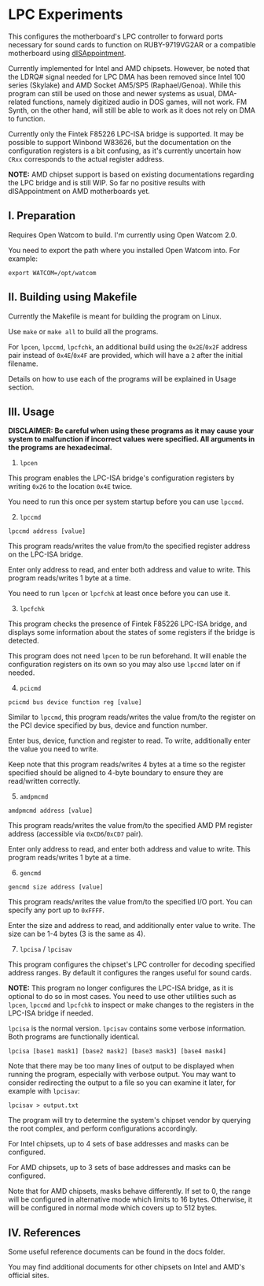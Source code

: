# LPC Experiments
This configures the motherboard's LPC controller to forward ports necessary 
for sound cards to function on RUBY-9719VG2AR or a compatible motherboard 
using [dISAppointment](https://github.com/rasteri/dISAppointment).

Currently implemented for Intel and AMD chipsets. However, be noted that the 
LDRQ# signal needed for LPC DMA has been removed since Intel 100 series 
(Skylake) and AMD Socket AM5/SP5 (Raphael/Genoa). While this program can still 
be used on those and newer systems as usual, DMA-related functions, namely 
digitized audio in DOS games, will not work. FM Synth, on the other hand, will 
still be able to work as it does not rely on DMA to function.

Currently only the Fintek F85226 LPC-ISA bridge is supported. It may be 
possible to support Winbond W83626, but the documentation on the 
configuration registers is a bit confusing, as it's currently uncertain 
how `CRxx` corresponds to the actual register address.

**NOTE:** AMD chipset support is based on existing documentations regarding 
the LPC bridge and is still WIP. So far no positive results with 
dISAppointment on AMD motherboards yet.

## I. Preparation
Requires Open Watcom to build. I'm currently using Open Watcom 2.0.

You need to export the path where you installed Open Watcom into. For example:

```
export WATCOM=/opt/watcom
```

## II. Building using Makefile

Currently the Makefile is meant for building the program on Linux.

Use `make` or `make all` to build all the programs.

For `lpcen`, `lpccmd`, `lpcfchk`, an additional build using the `0x2E`/`0x2F` 
address pair instead of `0x4E`/`0x4F` are provided, which will have a `2` 
after the initial filename.

Details on how to use each of the programs will be explained in Usage section.

## III. Usage

**DISCLAIMER: Be careful when using these programs as it may cause your system 
to malfunction if incorrect values were specified. All arguments in the 
programs are hexadecimal.**

1. `lpcen`

This program enables the LPC-ISA bridge's configuration registers 
by writing `0x26` to the location `0x4E` twice.

You need to run this once per system startup before you can use `lpccmd`.

2. `lpccmd`

```
lpccmd address [value]
```

This program reads/writes the value from/to the specified register address on 
the LPC-ISA bridge.

Enter only address to read, and enter both address and value to write. 
This program reads/writes 1 byte at a time.

You need to run `lpcen` or `lpcfchk` at least once before you can use it.

3. `lpcfchk`

This program checks the presence of Fintek F85226 LPC-ISA bridge, and displays 
some information about the states of some registers if the bridge is detected.

This program does not need `lpcen` to be run beforehand. It will enable the 
configuration registers on its own so you may also use `lpccmd` later on if 
needed.

4. `pcicmd`

```
pcicmd bus device function reg [value]
```

Similar to `lpccmd`, this program reads/writes the value from/to the register 
on the PCI device specified by bus, device and function number.

Enter bus, device, function and register to read. To write, additionally enter 
the value you need to write.

Keep note that this program reads/writes 4 bytes at a time so the register 
specified should be aligned to 4-byte boundary to ensure they are read/written 
correctly.

5. `amdpmcmd`

```
amdpmcmd address [value]
```

This program reads/writes the value from/to the specified AMD PM register 
address (accessible via `0xCD6`/`0xCD7` pair).

Enter only address to read, and enter both address and value to write. 
This program reads/writes 1 byte at a time.

6. `gencmd`

```
gencmd size address [value]
```

This program reads/writes the value from/to the specified I/O port. 
You can specify any port up to `0xFFFF`.

Enter the size and address to read, and additionally enter value to write. 
The size can be 1-4 bytes (3 is the same as 4).

7. `lpcisa` / `lpcisav`

This program configures the chipset's LPC controller for decoding specified 
address ranges. By default it configures the ranges useful for sound cards.

**NOTE:** This program no longer configures the LPC-ISA bridge, as it is 
optional to do so in most cases. You need to use other utilities such as 
`lpcen`, `lpccmd` and `lpcfchk` to inspect or make changes to the registers 
in the LPC-ISA bridge if needed.

`lpcisa` is the normal version. `lpcisav` contains some verbose information. 
Both programs are functionally identical.

```
lpcisa [base1 mask1] [base2 mask2] [base3 mask3] [base4 mask4]
```

Note that there may be too many lines of output to be displayed when running 
the program, especially with verbose output. You may want to consider 
redirecting the output to a file so you can examine it later, for example 
with `lpcisav`:

```
lpcisav > output.txt
```

The program will try to determine the system's chipset vendor by querying the 
root complex, and perform configurations accordingly.

For Intel chipsets, up to 4 sets of base addresses and masks can be configured.

For AMD chipsets, up to 3 sets of base addresses and masks can be configured.

Note that for AMD chipsets, masks behave differently. If set to 0, the range 
will be configured in alternative mode which limits to 16 bytes. Otherwise, 
it will be configured in normal mode which covers up to 512 bytes.

## IV. References
Some useful reference documents can be found in the docs folder.

You may find additional documents for other chipsets on Intel and AMD's 
official sites.